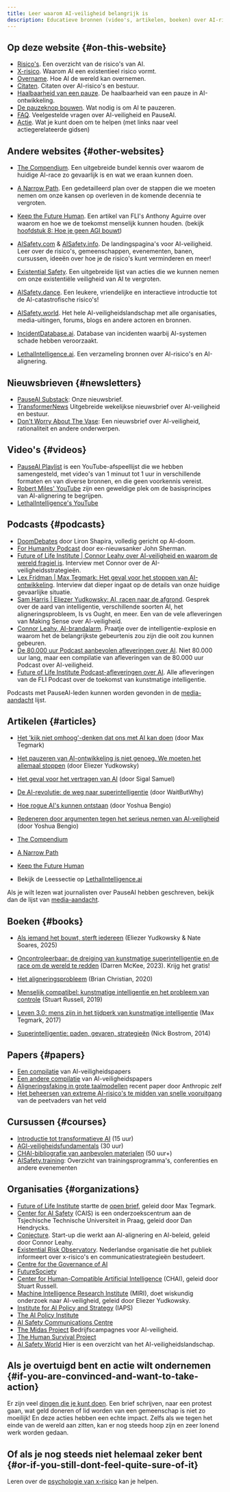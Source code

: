 ```yaml
---
title: Leer waarom AI-veiligheid belangrijk is
description: Educatieve bronnen (video's, artikelen, boeken) over AI-risico's en AI-alignering
---
```


<script>
import NewsletterSignup from '$lib/components/NewsletterSignup.svelte';
</script>

<NewsletterSignup />

## Op deze website {#on-this-website}

- [Risico's](/risks). Een overzicht van de risico's van AI.
- [X-risico](/xrisk). Waarom AI een existentieel risico vormt.
- [Overname](/ai-takeover). Hoe AI de wereld kan overnemen.
- [Citaten](/quotes). Citaten over AI-risico's en bestuur.
- [Haalbaarheid van een pauze](/feasibility). De haalbaarheid van een pauze in AI-ontwikkeling.
- [De pauzeknop bouwen](/building-the-pause-button). Wat nodig is om AI te pauzeren.
- [FAQ](/faq). Veelgestelde vragen over AI-veiligheid en PauseAI.
- [Actie](/action). Wat je kunt doen om te helpen (met links naar veel actiegerelateerde gidsen)

## Andere websites {#other-websites}

- [The Compendium](https://www.thecompendium.ai/). Een uitgebreide bundel kennis over waarom de huidige AI-race zo gevaarlijk is en wat we eraan kunnen doen.
- [A Narrow Path](https://www.narrowpath.co/). Een gedetailleerd plan over de stappen die we moeten nemen om onze kansen op overleven in de komende decennia te vergroten.
- [Keep the Future Human](https://keepthefuturehuman.ai/). Een artikel van FLI's Anthony Aguirre over waarom en hoe we de toekomst menselijk kunnen houden. (bekijk [hoofdstuk 8: Hoe je geen AGI bouwt](https://keepthefuturehuman.ai/chapter-8-how-to-not-build-agi/))
- [AISafety.com](https://www.aisafety.com) & [AISafety.info](https://aisafety.info). De landingspagina's voor AI-veiligheid. Leer over de risico's, gemeenschappen, evenementen, banen, cursussen, ideeën over hoe je de risico's kunt verminderen en meer!
- [Existential Safety](https://existentialsafety.org/). Een uitgebreide lijst van acties die we kunnen nemen om onze existentiële veiligheid van AI te vergroten.
- [AISafety.dance](https://aisafety.dance). Een leukere, vriendelijke en interactieve introductie tot de AI-catastrofische risico's!
- [AISafety.world](https://aisafety.world/tiles/). Het hele AI-veiligheidslandschap met alle organisaties, media-uitingen, forums, blogs en andere actoren en bronnen.
- [IncidentDatabase.ai](https://incidentdatabase.ai/). Database van incidenten waarbij AI-systemen schade hebben veroorzaakt.

- [LethalIntelligence.ai](https://lethalintelligence.ai/). Een verzameling bronnen over AI-risico's en AI-alignering.

## Nieuwsbrieven {#newsletters}

- [PauseAI Substack](https://pauseai.substack.com/): Onze nieuwsbrief.
- [TransformerNews](https://www.transformernews.ai/) Uitgebreide wekelijkse nieuwsbrief over AI-veiligheid en bestuur.
- [Don't Worry About The Vase](https://thezvi.substack.com/): Een nieuwsbrief over AI-veiligheid, rationaliteit en andere onderwerpen.

## Video's {#videos}

- [PauseAI Playlist](https://www.youtube.com/playlist?list=PLI46NoubGtIJa0JVCBR-9CayxCOmU0EJt) is een YouTube-afspeellijst die we hebben samengesteld, met video's van 1 minuut tot 1 uur in verschillende formaten en van diverse bronnen, en die geen voorkennis vereist.
- [Robert Miles' YouTube](https://www.youtube.com/watch?v=tlS5Y2vm02c&list=PLfHsskCxi_g-c62a_dmsNuHynaXsRQm40) zijn een geweldige plek om de basisprincipes van AI-alignering te begrijpen.
- [LethalIntelligence's YouTube](https://www.youtube.com/channel/UCLwop3J1O7wL-PNWGjQw8fg)

## Podcasts {#podcasts}

- [DoomDebates](https://www.youtube.com/@DoomDebates) door Liron Shapira, volledig gericht op AI-doom.
- [For Humanity Podcast](https://www.youtube.com/@ForHumanityPodcast) door ex-nieuwsanker John Sherman.
- [Future of Life Institute | Connor Leahy over AI-veiligheid en waarom de wereld fragiel is](https://youtu.be/cSL3Zau1X8g?si=0X3EKoxZ80_HN9Rl&t=1803). Interview met Connor over de AI-veiligheidsstrategieën.
- [Lex Fridman | Max Tegmark: Het geval voor het stoppen van AI-ontwikkeling](https://youtu.be/VcVfceTsD0A?t=1547). Interview dat dieper ingaat op de details van onze huidige gevaarlijke situatie.
- [Sam Harris | Eliezer Yudkowsky: AI, racen naar de afgrond](https://samharris.org/episode/SE60B0CF4B8). Gesprek over de aard van intelligentie, verschillende soorten AI, het aligneringsprobleem, Is vs Ought, en meer. Een van de vele afleveringen van Making Sense over AI-veiligheid.
- [Connor Leahy, AI-brandalarm](https://youtu.be/pGjyiqJZPJo?t=2510). Praatje over de intelligentie-explosie en waarom het de belangrijkste gebeurtenis zou zijn die ooit zou kunnen gebeuren.
- [De 80.000 uur Podcast aanbevolen afleveringen over AI](https://80000hours.org/podcast/on-artificial-intelligence/). Niet 80.000 uur lang, maar een compilatie van afleveringen van de 80.000 uur Podcast over AI-veiligheid.
- [Future of Life Institute Podcast-afleveringen over AI](https://futureoflife.org/podcast/?_category_browser=ai). Alle afleveringen van de FLI Podcast over de toekomst van kunstmatige intelligentie.

Podcasts met PauseAI-leden kunnen worden gevonden in de [media-aandacht](/press) lijst.

## Artikelen {#articles}

- [Het 'kijk niet omhoog'-denken dat ons met AI kan doen](https://time.com/6273743/thinking-that-could-doom-us-with-ai/) (door Max Tegmark)
- [Het pauzeren van AI-ontwikkeling is niet genoeg. We moeten het allemaal stoppen](https://time.com/6266923/ai-eliezer-yudkowsky-open-letter-not-enough/) (door Eliezer Yudkowsky)
- [Het geval voor het vertragen van AI](https://www.vox.com/the-highlight/23621198/artificial-intelligence-chatgpt-openai-existential-risk-china-ai-safety-technology) (door Sigal Samuel)
- [De AI-revolutie: de weg naar superintelligentie](https://waitbutwhy.com/2015/01/artificial-intelligence-revolution-1.html) (door WaitButWhy)
- [Hoe rogue AI's kunnen ontstaan](https://yoshuabengio.org/2023/05/22/how-rogue-ais-may-arise/) (door Yoshua Bengio)

- [Redeneren door argumenten tegen het serieus nemen van AI-veiligheid](https://yoshuabengio.org/2024/07/09/reasoning-through-arguments-against-taking-ai-safety-seriously/) (door Yoshua Bengio)
- [The Compendium](https://www.thecompendium.ai/)
- [A Narrow Path](https://www.narrowpath.co/)
- [Keep the Future Human](https://keepthefuturehuman.ai/)
- Bekijk de Leessectie op [LethalIntelligence.ai](https://lethalintelligence.ai/reading-time/)

Als je wilt lezen wat journalisten over PauseAI hebben geschreven, bekijk dan de lijst van [media-aandacht](/press).

## Boeken {#books}

- [Als iemand het bouwt, sterft iedereen](https://ifanyonebuildsit.com/) (Eliezer Yudkowsky & Nate Soares, 2025)
- [Oncontroleerbaar: de dreiging van kunstmatige superintelligentie en de race om de wereld te redden](https://www.goodreads.com/book/show/202416160-uncontrollable) (Darren McKee, 2023). Krijg het gratis!

- [Het aligneringsprobleem](https://www.goodreads.com/book/show/50489349-the-alignment-probleem) (Brian Christian, 2020)
- [Menselijk compatibel: kunstmatige intelligentie en het probleem van controle](https://www.goodreads.com/en/book/show/44767248) (Stuart Russell, 2019)
- [Leven 3.0: mens zijn in het tijdperk van kunstmatige intelligentie](https://www.goodreads.com/en/book/show/34272565) (Max Tegmark, 2017)
- [Superintelligentie: paden, gevaren, strategieën](https://www.goodreads.com/en/book/show/20527133) (Nick Bostrom, 2014)

## Papers {#papers}

- [Een compilatie](https://arkose.org/aisafety) van AI-veiligheidspapers
- [Een andere compilatie](https://futureoflife.org/resource/introductory-resources-on-ai-risks/#toc-44245428-2) van AI-veiligheidspapers
- [Aligneringsfaking in grote taalmodellen](https://www.anthropic.com/news/alignment-faking) recent paper door Anthropic zelf
- [Het beheersen van extreme AI-risico's te midden van snelle vooruitgang](https://www.science.org/doi/abs/10.1126/science.adn0117) van de peetvaders van het veld

## Cursussen {#courses}

- [Introductie tot transformatieve AI](https://aisafetyfundamentals.com/intro-to-tai/) (15 uur)
- [AGI-veiligheidsfundamentals](https://www.agisafetyfundamentals.com/) (30 uur)
- [CHAI-bibliografie van aanbevolen materialen](https://humancompatible.ai/bibliography) (50 uur+)
- [AISafety.training](https://aisafety.training/): Overzicht van trainingsprogramma's, conferenties en andere evenementen

## Organisaties {#organizations}

- [Future of Life Institute](https://futureoflife.org/cause-area/artificial-intelligence/) startte de [open brief](https://futureoflife.org/open-letter/pause-giant-ai-experiments/), geleid door Max Tegmark.
- [Center for AI Safety](https://www.safe.ai/) (CAIS) is een onderzoekscentrum aan de Tsjechische Technische Universiteit in Praag, geleid door Dan Hendrycks.
- [Conjecture](https://www.conjecture.dev/). Start-up die werkt aan AI-alignering en AI-beleid, geleid door Connor Leahy.
- [Existential Risk Observatory](https://existentialriskobservatory.org/). Nederlandse organisatie die het publiek informeert over x-risico's en communicatiestrategieën bestudeert.
- [Centre for the Governance of AI](https://www.governance.ai/)
- [FutureSociety](https://thefuturesociety.org/about-us/)
- [Center for Human-Compatible Artificial Intelligence](https://humancompatible.ai/about/) (CHAI), geleid door Stuart Russell.
- [Machine Intelligence Research Institute](https://intelligence.org/) (MIRI), doet wiskundig onderzoek naar AI-veiligheid, geleid door Eliezer Yudkowsky.
- [Institute for AI Policy and Strategy](https://www.iaps.ai/) (IAPS)
- [The AI Policy Institute](https://theaipi.org/)
- [AI Safety Communications Centre](https://aiscc.org/2023/11/01/yougov-poll-83-of-brits-demand-companies-prove-ai-systems-are-safe-before-release/)
- [The Midas Project](https://www.themidasproject.com/) Bedrijfscampagnes voor AI-veiligheid.
- [The Human Survival Project](https://thehumansurvivalproject.org/)
- [AI Safety World](https://aisafety.world/) Hier is een overzicht van het AI-veiligheidslandschap.

## Als je overtuigd bent en actie wilt ondernemen {#if-you-are-convinced-and-want-to-take-action}

Er zijn veel [dingen die je kunt doen](/action).
Een brief schrijven, naar een protest gaan, wat geld doneren of lid worden van een gemeenschap is niet zo moeilijk!
En deze acties hebben een echte impact.
Zelfs als we tegen het einde van de wereld aan zitten, kan er nog steeds hoop zijn en zeer lonend werk worden gedaan.

## Of als je nog steeds niet helemaal zeker bent {#or-if-you-still-dont-feel-quite-sure-of-it}

Leren over de [psychologie van x-risico](/psychology-of-x-risk) kan je helpen.
